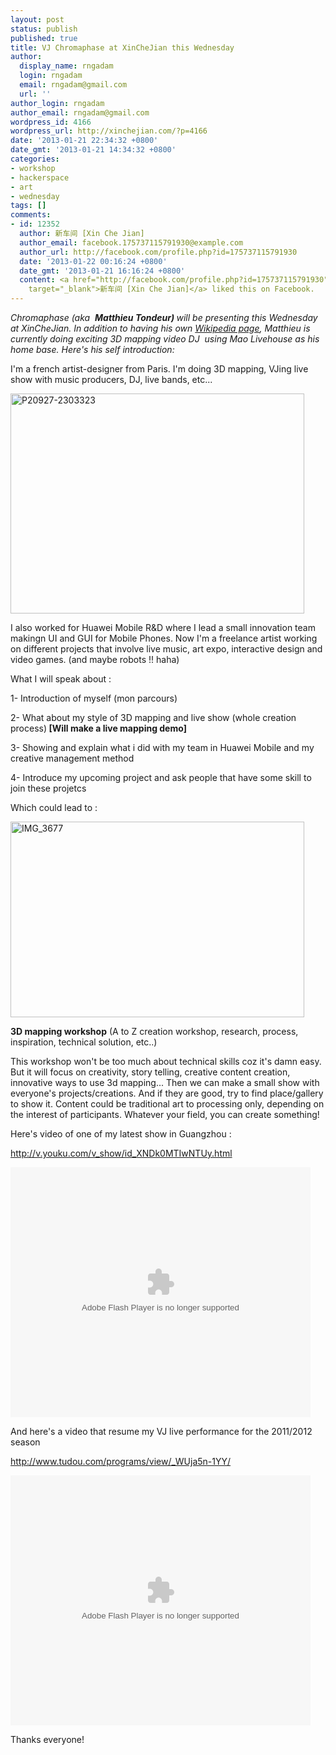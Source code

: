 ```yaml
---
layout: post
status: publish
published: true
title: VJ Chromaphase at XinCheJian this Wednesday
author:
  display_name: rngadam
  login: rngadam
  email: rngadam@gmail.com
  url: ''
author_login: rngadam
author_email: rngadam@gmail.com
wordpress_id: 4166
wordpress_url: http://xinchejian.com/?p=4166
date: '2013-01-21 22:34:32 +0800'
date_gmt: '2013-01-21 14:34:32 +0800'
categories:
- workshop
- hackerspace
- art
- wednesday
tags: []
comments:
- id: 12352
  author: 新车间 [Xin Che Jian]
  author_email: facebook.175737115791930@example.com
  author_url: http://facebook.com/profile.php?id=175737115791930
  date: '2013-01-22 00:16:24 +0800'
  date_gmt: '2013-01-21 16:16:24 +0800'
  content: <a href="http://facebook.com/profile.php?id=175737115791930"
    target="_blank">新车间 [Xin Che Jian]</a> liked this on Facebook.
---
```

<p><em>Chromaphase (aka&nbsp;&nbsp;<b>Matthieu Tondeur)&nbsp;</b>will be presenting this Wednesday at XinCheJian. In addition to having his own <a href="https://en.wikipedia.org/wiki/Chromaphase">Wikipedia page</a>, Matthieu is currently doing exciting 3D mapping video DJ &nbsp;using Mao Livehouse as his home base. Here's his self introduction:</em></p>
<div>I'm a french artist-designer from Paris. I'm doing 3D mapping, VJing live show with music producers, DJ, live bands, etc...</div></p>
<div><img alt="P20927-2303323" src="http://xinchejian.com/wp-content/uploads/2013/01/P20927-2303323-533x400.jpg" width="470" height="352" /></div></p>
<div>I also worked for Huawei Mobile R&amp;D where I lead a small innovation team makingn UI and GUI for Mobile Phones. Now I'm a freelance artist working on different projects that involve live music, art expo, interactive design and video games. (and maybe robots !! haha)</div></p>
<div></div></p>
<div>What I will speak about :</div></p>
<div>1- Introduction of myself (mon parcours)</div></p>
<div>2- What about my style of 3D mapping and live show (whole creation process)<strong> [Will make a live mapping demo]</strong></div></p>
<div>3- Showing and explain what i did with my team in Huawei Mobile and my creative management method</div></p>
<div>4- Introduce my upcoming project and ask people that have some skill to join these projetcs</div></p>
<div></div></p>
<div>Which could lead to :</div></p>
<div><img class="alignnone size-large wp-image-4167" alt="IMG_3677" src="http://xinchejian.com/wp-content/uploads/2013/01/IMG_3677-600x400.jpg" width="470" height="313" /></div></p>
<div><b>3D mapping workshop</b>&nbsp;(A to Z creation workshop, research, process, inspiration, technical solution, etc..)</div></p>
<div>
<div></div></p>
<div>This workshop won't be too much about technical skills coz it's damn easy. But it will focus on creativity, story telling, creative content creation, innovative ways to use 3d mapping... Then we can make a small show with everyone's projects/creations. And if they are good, try to find place/gallery to show it. Content could be traditional art to processing only, depending on the interest of participants. Whatever your field, you can create something!</div></p>
<div></div></p>
<div>Here's video of one of my latest show in Guangzhou :</div></p>
<div></div></p>
<div><a href="http://v.youku.com/v_show/id_XNDk0MTIwNTUy.html" target="_blank">http://v.youku.com/v_show/id_<wbr />XNDk0MTIwNTUy.html</a></div></p>
<div><object width="480" height="400" classid="clsid:d27cdb6e-ae6d-11cf-96b8-444553540000" codebase="http://download.macromedia.com/pub/shockwave/cabs/flash/swflash.cab#version=6,0,40,0" align="middle"><param name="src" value="http://player.youku.com/player.php/sid/XNDk0MTIwNTUy/v.swf" /><param name="allowfullscreen" value="true" /><param name="quality" value="high" /><param name="allowscriptaccess" value="always" /><embed width="480" height="400" type="application/x-shockwave-flash" src="http://player.youku.com/player.php/sid/XNDk0MTIwNTUy/v.swf" allowfullscreen="true" quality="high" allowscriptaccess="always" align="middle" /></object></div></p>
<div></div></p>
<div>And here's a video that resume my VJ live performance for the 2011/2012 season</div></p>
<div></div></p>
<div><a href="http://www.tudou.com/programs/view/_WUja5n-1YY/" target="_blank">http://www.tudou.com/programs/<wbr />view/_WUja5n-1YY/</a></div></p>
<div><object width="480" height="400" classid="clsid:d27cdb6e-ae6d-11cf-96b8-444553540000" codebase="http://download.macromedia.com/pub/shockwave/cabs/flash/swflash.cab#version=6,0,40,0"><param name="src" value="http://www.tudou.com/v/MUjQfYEKy5Q/&amp;resourceId=0_05_05_99&amp;bid=05/v.swf" /><param name="allowscriptaccess" value="always" /><param name="allowfullscreen" value="true" /><param name="wmode" value="opaque" /><embed width="480" height="400" type="application/x-shockwave-flash" src="http://www.tudou.com/v/MUjQfYEKy5Q/&amp;resourceId=0_05_05_99&amp;bid=05/v.swf" allowscriptaccess="always" allowfullscreen="true" wmode="opaque" /></object></div></p>
<div></div></p>
<div>Thanks everyone!</div><br />
</div><br />
&nbsp;</p>
